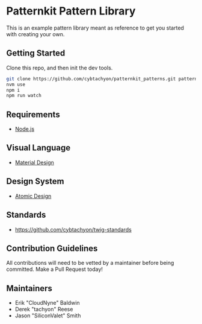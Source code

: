 # Patternkit Pattern Library
This is an example pattern library meant as reference to get you started with creating your own. 

## Getting Started
Clone this repo, and then init the dev tools.

```bash
git clone https://github.com/cybtachyon/patternkit_patterns.git patternkit
nvm use
npm i
npm run watch
```

## Requirements
- [Node.js](https://nodejs.org/en/)

## Visual Language
- [Material Design](https://material.io/)

## Design System
- [Atomic Design](http://atomicdesign.bradfrost.com/table-of-contents/)

## Standards
- https://github.com/cybtachyon/twig-standards

## Contribution Guidelines
All contributions will need to be vetted by a maintainer before being committed. Make a Pull Request today!

## Maintainers
- Erik "CloudNyne" Baldwin
- Derek "tachyon" Reese
- Jason "SiliconValet" Smith
